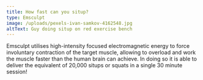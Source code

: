 ```yaml
---
title: How fast can you situp?
type: Emsculpt
image: /uploads/pexels-ivan-samkov-4162548.jpg
altText: Guy doing situp on red exercise bench
---
```

Emsculpt utilises high-intensity focused electromagnetic energy to force involuntary contraction of the target muscle, allowing to overload and work the muscle faster than the human brain can achieve. In doing so it is able  to deliver the equivalent of 20,000 situps or squats in a single 30 minute session!